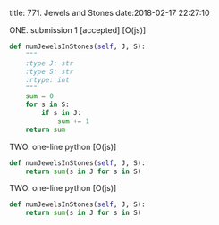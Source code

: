 title: 771. Jewels and Stones
date:2018-02-17 22:27:10

ONE. submission 1 [accepted] [O(js)]
```python
def numJewelsInStones(self, J, S):
    """
    :type J: str
    :type S: str
    :rtype: int
    """
    sum = 0
    for s in S:
        if s in J:
            sum += 1
    return sum
```

TWO. one-line python [O(js)]
```python
def numJewelsInStones(self, J, S):
    return sum(s in J for s in S)
```

TWO. one-line python [O(js)]
```python
def numJewelsInStones(self, J, S):
    return sum(s in J for s in S)
```

